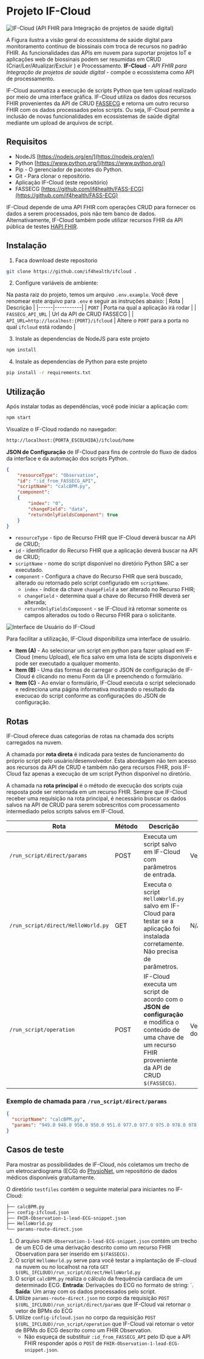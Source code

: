 # Projeto IF-Cloud
  
![IF-Cloud (API FHIR para Integração de projetos de saúde digital)](./img/IFCLOUD_02.png)

A Figura ilustra a visão  geral do ecossistema de saúde digital para monitoramento contínuo de biossinais com troca de recursos no padrão FHIR. As funcionalidades das APIs em nuvem para suportar projetos IoT e aplicações web de biossinais podem ser resumidas em CRUD (Criar/Ler/Atualizar/Excluir ) e Processamento. **IF-Cloud** - *API FHIR para Integração de projetos de saúde digital* - compõe o ecossistema como API de processamento.

IF-Cloud auomatiza a execução de scripts Python que tem upload realizado por meio de uma interface gráfica. IF-Cloud utiliza os dados dos recursos FHIR provenientes da API de CRUD [FASSECG](https://github.com/if4health/FASS-ECG) e retorna um outro recurso FHIR com os dados processados pelos scripts. Ou seja, IF-Cloud permite a inclusão de novas funcionalidades em ecossistemas de saúde digital mediante um upload de arquivos de script.


## Requisitos
- NodeJS [https://nodejs.org/en/](https://nodejs.org/en/)
- Python [https://www.python.org/](https://www.python.org/)
- Pip - O gerenciador de pacotes do Python.
- Git - Para clonar o repositório.
- Aplicação IF-Cloud (este repositório)
- FASSECG [https://github.com/if4health/FASS-ECG](https://github.com/if4health/FASS-ECG) 


IF-Cloud depende de uma API FHIR com operações CRUD para fornecer os dados a serem processados, pois não tem banco de dados. Alternativamente, IF-Cloud também pode utilizar recursos FHIR da API pública de testes [HAPI FHIR](https://hapi.fhir.org/baseR4/swagger-ui/).


## Instalação
1. Faca download deste repositorio
```sh
git clone https://github.com/if4health/ifcloud .
```
2. Configure variáveis de ambiente:

Na pasta raiz do projeto, temos um arquivo `.env.example`. Você deve renomear este arquivo para `.env` e seguir as instruções abaixo:
| Rota | Descrição |
|------|-----------|
| `PORT` | Porta na qual a aplicação irá rodar |
| `FASSECG_API_URL` | Url da API de CRUD FASSECG |
| `API_URL=http://localhost:{PORT}/ifcloud` | Altere o `PORT` para a porta no qual `ifcloud` está rodando |


3. Instale as dependencias de NodeJS para este projeto 
```sh
npm install
```

4. Instale as dependencias de Python para este projeto 
```sh
pip install -r requirements.txt
```


## Utilização
Após instalar todas as dependências, você pode iniciar a aplicação com:
```sh
npm start
```
Visualize o IF-Cloud rodando no navegador:
```sh
http://localhost:{PORTA_ESCOLHIDA}/ifcloud/home
```

**JSON de Configuração** de IF-Cloud para fins de controle do fluxo de dados da interface e da automação dos scripts Python.

```json
{
    "resourceType": "Observation",
    "id": ":id_from_FASSECG_API",
    "scriptName": "calcBPM.py",
    "component":
    {
        "index": "0",
        "changeField": "data",
        "returnOnlyFieldsComponent": true
    }
}
```

- `resourceType` - tipo de Recurso FHIR que IF-Cloud deverá buscar na API de CRUD;
- `id` - identificador do Recurso FHIR que a aplicação deverá buscar na API de CRUD;
- `scriptName` - nome do script disponível no diretório Python SRC a ser executado.
- `component` - Configura a chave do Recurso FHIR que será buscado, alterado ou retornado pelo script configurado em `scriptName`.
    - `index` - índice da chave `changeField` a ser alterado no Recurso FHIR;
	- `changeField` - determina qual a chave do Recurso FHIR deverá ser alterada;
    - `returnOnlyFieldsComponent` - se IF-Cloud irá retornar somente os campos alterados ou todo o Recurso FHIR para o solicitante.
	


![Interface de Usuário do IF-Cloud](./img/IF-Cloud-UI.png)

Para facilitar a utilização, IF-Cloud disponibiliza uma interface de usuário.
- **Item (A)** - Ao selecionar um script em python para fazer upload em IF-Cloud (menu Upload), ele fica salvo em uma lista de scipts disponiveis e pode ser executado a qualquer momento.
- **Item (B)** - Uma das formas de carregar o JSON de configuração de IF-Cloud é clicando no menu Form da UI e preenchendo o formulário.
- **Item (C)** - Ao enviar o formulário, IF-Cloud executa o script selecionado e redireciona uma página informativa mostrando o resultado da execucao do script conforme as configurações do JSON de configuração.



## Rotas

IF-Cloud oferece duas categorias de rotas na chamada dos scripts carregados na nuvem. 

A chamada por **rota direta** é indicada para testes de funcionamento do próprio script pelo usuário/desenvolvedor. Esta abordagem não tem acesso aos recursos da API de CRUD e também não gera recursos FHIR, pois IF-Cloud faz apenas a execução de um script Python disponível no diretório. 

A chamada na **rota principal** é o método de execução dos scripts cuja resposta pode ser retornada em um recurso FHIR. Sempre que IF-Cloud receber uma requisição na rota principal, é necessário buscar os dados salvos na API de CRUD para serem sobrescritos com processamento intermediado pelos scripts salvos em IF-Cloud. 

 
| Rota                         | Método | Descrição                                                                                                      | Exemplo |
|------------------------------|--------|----------------------------------------------------------------------------------------------------------------|---------|
| `/run_script/direct/params`  | POST   | Executa um script salvo em IF-Cloud com parâmetros de entrada.                                                 | Veja abaixo |
| `/run_script/direct/HelloWorld.py` | GET | Executa o script `HelloWorld.py` salvo em IF-Cloud para testar se a aplicação foi instalada corretamente. Não precisa de parâmetros. | N/A     |
| `/run_script/operation`      | POST   | IF-Cloud executa um script de acordo com o **JSON de configuração** e modifica o conteúdo de uma chave de um recurso FHIR proveniente da API de CRUD `$(FASSECG)`. | Veja documentação |

### Exemplo de chamada para `/run_script/direct/params`

```json
{
  "scriptName": "calcBPM.py",
  "params": "949.0 948.0 950.0 950.0 951.0 977.0 977.0 975.0 978.0 978.0 979.0 976.0"
}
```


## Casos de teste

Para mostrar as possibilidades de IF-Cloud, nós coletamos um trecho de um eletrocardiograma (ECG) do [PhysioNet](https://physionet.org/), um repositório de dados médicos disponíveis gratuitamente.

O diretório `testfiles` contém o seguinte material para iniciantes no IF-Cloud: 
```sh
├── calcBPM.py
├── config-ifcloud.json
├── FHIR-Observation-1-lead-ECG-snippet.json
├── HelloWorld.py
└── params-route-direct.json
```

1. O arquivo `FHIR-Observation-1-lead-ECG-snippet.json` contém um trecho de um ECG de uma derivação descrito como um recurso FHIR Observation para ser inserido em `$(FASSECG)`.
2. O script `HelloWorld.py` serve para você testar a implantação de IF-cloud na nuvem ou no localhost na rota `GET $(URL_IFCLOUD)/run_script/direct/HelloWorld.py`
3. O script `calcBPM.py` realiza o cálculo da frequência cardíaca de um determinado ECG. **Entrada**: Derivações do ECG no formato de string: `. **Saída**: Um array com os dados processados pelo script.
4. Utilize `params-route-direct.json` no corpo da requisição `POST $(URL_IFCLOUD)/run_script/direct/params` que IF-Cloud vai retornar o vetor de BPMs do ECG
5. Utilize `config-ifcloud.json` no corpo da requisição `POST $(URL_IFCLOUD)/run_script/operation` que IF-Cloud vai retornar o vetor de BPMs do ECG descrito como um FHIR Observation. 
	- Não esqueça de substituir `:id_from_FASSECG_API` pelo ID que a API FHIR responder após o `POST` de `FHIR-Observation-1-lead-ECG-snippet.json`.

